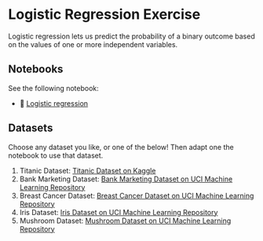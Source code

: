# Logistic Regression Exercise

Logistic regression lets us predict the probability of a binary outcome based on the values of one or more independent variables.

## Notebooks

See the following notebook:
- 📝 [Logistic regression](https://colab.research.google.com/drive/1naMz6OJN1CfoFrVk0nLRmXY2CgzBt32M?usp=sharing)

## Datasets

Choose any dataset you like, or one of the below! Then adapt one the notebook to use that dataset.

1. Titanic Dataset: [Titanic Dataset on Kaggle](https://www.kaggle.com/competitions/titanic/data)
2. Bank Marketing Dataset: [Bank Marketing Dataset on UCI Machine Learning Repository](https://archive.ics.uci.edu/dataset/222/bank+marketing)
3. Breast Cancer Dataset: [Breast Cancer Dataset on UCI Machine Learning Repository](https://archive.ics.uci.edu/dataset/451/breast+cancer+coimbra)
4. Iris Dataset: [Iris Dataset on UCI Machine Learning Repository](https://archive.ics.uci.edu/dataset/53/iris)
5. Mushroom Dataset: [Mushroom Dataset on UCI Machine Learning Repository](https://archive.ics.uci.edu/dataset/73/mushroom)
